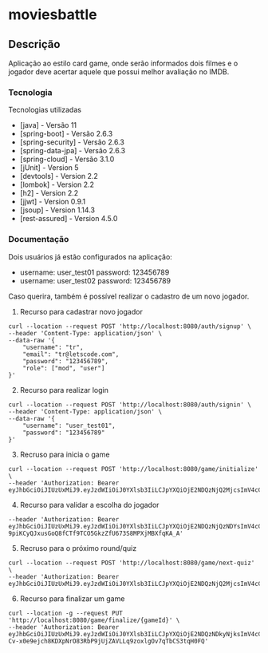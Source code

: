 # moviesbattle

## Descrição
Aplicação ao estilo card game, onde serão informados dois 
filmes e o jogador deve acertar aquele que possui melhor avaliação no IMDB. 

### Tecnologia

Tecnologias utilizadas

* [java] - Versão 11
* [spring-boot] - Versão 2.6.3
* [spring-security] - Versão 2.6.3
* [spring-data-jpa] - Versão 2.6.3
* [spring-cloud] - Versão 3.1.0
* [jUnit] - Version 5
* [devtools] - Version 2.2
* [lombok] - Version 2.2
* [h2] - Version 2.2
* [jjwt] - Version 0.9.1
* [jsoup] - Version 1.14.3
* [rest-assured] - Version 4.5.0

### Documentação

Dois usuários já estão configurados na aplicação:
- username: user_test01 password: 123456789
- username: user_test02 password: 123456789

Caso querira, também é possível realizar o cadastro de um novo jogador.

1. Recurso para cadastrar novo jogador
```
curl --location --request POST 'http://localhost:8080/auth/signup' \
--header 'Content-Type: application/json' \
--data-raw '{
    "username": "tr",
    "email": "tr@letscode.com",
    "password": "123456789",
    "role": ["mod", "user"]
}'
```
2. Recurso para realizar login
```
curl --location --request POST 'http://localhost:8080/auth/signin' \
--header 'Content-Type: application/json' \
--data-raw '{
    "username": "user_test01",
    "password": "123456789"
}'
```
3. Recruso para inicia o game
```
curl --location --request POST 'http://localhost:8080/game/initialize' \
--header 'Authorization: Bearer eyJhbGciOiJIUzUxMiJ9.eyJzdWIiOiJ0YXlsb3IiLCJpYXQiOjE2NDQzNjQ2MjcsImV4cCI6MTY0NDQ1MTAyN30.hAzV8K8drVIE6QIoyVEtfBLL50bGQbo8IkVTl0WCYhqvHD5SAQ6RlmDWjQL43lkrGvcPoqtaZpy_gyifoEkM1Q'
```
4. Recurso para validar a escolha do jogador
```curl --location --request PUT 'http://localhost:8080/game/quiz/validate/{roundId}?choice=LEFT' \
--header 'Authorization: Bearer eyJhbGciOiJIUzUxMiJ9.eyJzdWIiOiJ0YXlsb3IiLCJpYXQiOjE2NDQzNjQzNDYsImV4cCI6MTY0NDQ1MDc0Nn0.3qAXysH9rTjQsGjJaUagmCyxX5uCfBOSbJFzB-9piKCyQJxusGoQ8fCTf9TCO5GkzZfU673S8MPXjMBXfqKA_A'
```
5. Recruso para o próximo round/quiz
```
curl --location --request POST 'http://localhost:8080/game/next-quiz' \
--header 'Authorization: Bearer eyJhbGciOiJIUzUxMiJ9.eyJzdWIiOiJ0YXlsb3IiLCJpYXQiOjE2NDQzNjQ2MjcsImV4cCI6MTY0NDQ1MTAyN30.hAzV8K8drVIE6QIoyVEtfBLL50bGQbo8IkVTl0WCYhqvHD5SAQ6RlmDWjQL43lkrGvcPoqtaZpy_gyifoEkM1Q'
```
6. Recurso para finalizar um game
```
curl --location -g --request PUT 'http://localhost:8080/game/finalize/{gameId}' \
--header 'Authorization: Bearer eyJhbGciOiJIUzUxMiJ9.eyJzdWIiOiJ0YXlsb3IiLCJpYXQiOjE2NDQzNDkyNjksImV4cCI6MTY0NDQzNTY2OX0.QqSsdqNUWO16xlMiXjollwGdQe8DaE-Cv-x0e9ejch8KDXpNrO83RbP9jUjZAVLLq9zoxlgOv7qTbCS3tqH0FQ'
```
